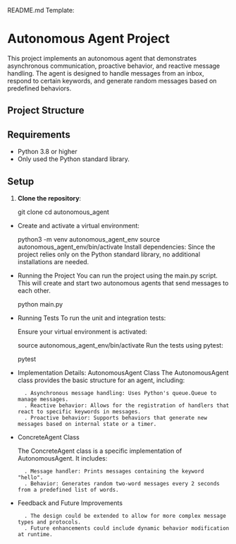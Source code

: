 README.md Template:

# Autonomous Agent Project

This project implements an autonomous agent that demonstrates asynchronous communication, proactive behavior, and reactive message handling. The agent is designed to handle messages from an inbox, respond to certain keywords, and generate random messages based on predefined behaviors.

## Project Structure

## Requirements

- Python 3.8 or higher
- Only used the Python standard library.

## Setup

1. **Clone the repository**:
   
   git clone <your-repo-url>
   cd autonomous_agent

- Create and activate a virtual environment:

    python3 -m venv autonomous_agent_env
    source autonomous_agent_env/bin/activate
    Install dependencies: Since the project relies only on the Python standard library, no additional installations are needed.

- Running the Project
    You can run the project using the main.py script. This will create and start two autonomous agents that send messages to each other.

    python main.py

- Running Tests
    To run the unit and integration tests:

    Ensure your virtual environment is activated:

    source autonomous_agent_env/bin/activate
    Run the tests using pytest:

    pytest

- Implementation Details:
    AutonomousAgent Class
    The AutonomousAgent class provides the basic structure for an agent, including:

        . Asynchronous message handling: Uses Python's queue.Queue to manage messages.
        . Reactive behavior: Allows for the registration of handlers that react to specific keywords in messages.
        . Proactive behavior: Supports behaviors that generate new messages based on internal state or a timer.

- ConcreteAgent Class

    The ConcreteAgent class is a specific implementation of AutonomousAgent. It includes:

        . Message handler: Prints messages containing the keyword "hello".
        . Behavior: Generates random two-word messages every 2 seconds from a predefined list of words.

- Feedback and Future Improvements

        . The design could be extended to allow for more complex message types and protocols.
        . Future enhancements could include dynamic behavior modification at runtime.
